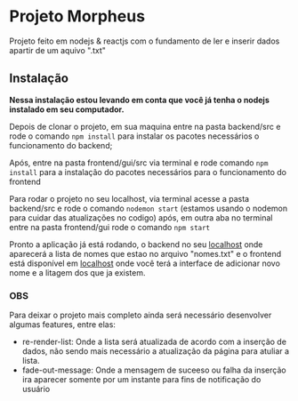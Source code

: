# Projeto Morpheus
  Projeto feito em nodejs & reactjs com o fundamento de ler e inserir dados apartir de um aquivo ".txt"

## Instalação
  **Nessa instalação estou levando em conta que você já tenha o nodejs
  instalado em seu computador.**

  Depois de clonar o projeto, em sua maquina entre na pasta backend/src e
  rode o comando ``` npm install ```
  para instalar os pacotes necessários o funcionamento do backend;

  Após, entre na pasta frontend/gui/src via terminal e rode comando ``` npm install ```
  para a instalação do pacotes necessários para o funcionamento do frontend

  Para rodar o projeto no seu localhost, via terminal acesse a pasta backend/src e rode o comando ``` nodemon start ``` (estamos usando o nodemon para cuidar das atualizações no codigo)
  após, em outra aba no terminal entre na pasta frontend/gui rode o comando ``` npm start ```

  Pronto a aplicação já está rodando, o backend no seu [localhost](http://localhost:3300/names) onde aparecerá a lista de nomes que estao no arquivo "nomes.txt"
  e o frontend está disponível em [localhost](http://localhost:3000/) onde você terá a interface de adicionar novo nome e a litagem dos que ja existem.

### OBS
  Para deixar o projeto mais completo ainda será necessário desenvolver algumas features,
  entre elas:
  - re-render-list: Onde a lista será atualizada de acordo com a inserção de dados, não sendo mais
    necessário a atualização da página para atuliar a lista.
  - fade-out-message: Onde a mensagem de suceeso ou falha da inserção ira aparecer somente por um instante
    para fins de notificação do usuário
